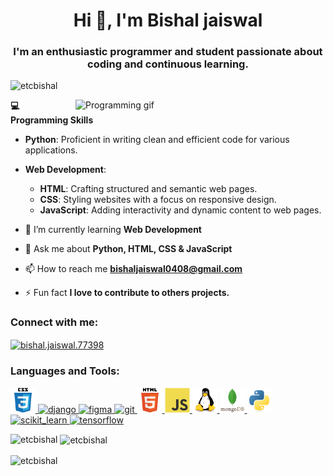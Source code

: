 <h1 align="center">Hi 👋, I'm Bishal jaiswal</h1>
<h3 align="center">I'm an enthusiastic programmer and student passionate about coding and continuous learning.</h3>

<p align="left"> <img src="https://komarev.com/ghpvc/?username=etcbishal&label=Profile%20views&color=0e75b6&style=flat" alt="etcbishal" /> </p>

<img width="400" align="right" src="https://camo.githubusercontent.com/19db51af5f90f1b152bc0b9078f5fe97053955be5074f03f17019c70345bdcdb/68747470733a2f2f6d69726f2e6d656469756d2e636f6d2f6d61782f313336302f302a37513379765349765f7430696f4a2d5a2e676966" alt="Programming gif"/>

**💻 Programming Skills**
- **Python**: Proficient in writing clean and efficient code for various applications.
- **Web Development**:
  - **HTML**: Crafting structured and semantic web pages.
  - **CSS**: Styling websites with a focus on responsive design.
  - **JavaScript**: Adding interactivity and dynamic content to web pages.

- 🌱 I’m currently learning **Web Development**

- 💬 Ask me about **Python, HTML, CSS & JavaScript**

- 📫 How to reach me **bishaljaiswal0408@gmail.com**

- ⚡ Fun fact **I love to contribute to others projects.**

<h3 align="left">Connect with me:</h3>
<p align="left">
<a href="https://fb.com/bishal.jaiswal.77398" target="blank"><img align="center" src="https://raw.githubusercontent.com/rahuldkjain/github-profile-readme-generator/master/src/images/icons/Social/facebook.svg" alt="bishal.jaiswal.77398" height="30" width="40" /></a>
</p>

<h3 align="left">Languages and Tools:</h3>
<p align="left"> <a href="https://www.w3schools.com/css/" target="_blank" rel="noreferrer"> <img src="https://raw.githubusercontent.com/devicons/devicon/master/icons/css3/css3-original-wordmark.svg" alt="css3" width="40" height="40"/> </a> <a href="https://www.djangoproject.com/" target="_blank" rel="noreferrer"> <img src="https://cdn.worldvectorlogo.com/logos/django.svg" alt="django" width="40" height="40"/> </a> <a href="https://www.figma.com/" target="_blank" rel="noreferrer"> <img src="https://www.vectorlogo.zone/logos/figma/figma-icon.svg" alt="figma" width="40" height="40"/> </a> <a href="https://git-scm.com/" target="_blank" rel="noreferrer"> <img src="https://www.vectorlogo.zone/logos/git-scm/git-scm-icon.svg" alt="git" width="40" height="40"/> </a> <a href="https://www.w3.org/html/" target="_blank" rel="noreferrer"> <img src="https://raw.githubusercontent.com/devicons/devicon/master/icons/html5/html5-original-wordmark.svg" alt="html5" width="40" height="40"/> </a> <a href="https://developer.mozilla.org/en-US/docs/Web/JavaScript" target="_blank" rel="noreferrer"> <img src="https://raw.githubusercontent.com/devicons/devicon/master/icons/javascript/javascript-original.svg" alt="javascript" width="40" height="40"/> </a> <a href="https://www.linux.org/" target="_blank" rel="noreferrer"> <img src="https://raw.githubusercontent.com/devicons/devicon/master/icons/linux/linux-original.svg" alt="linux" width="40" height="40"/> </a> <a href="https://www.mongodb.com/" target="_blank" rel="noreferrer"> <img src="https://raw.githubusercontent.com/devicons/devicon/master/icons/mongodb/mongodb-original-wordmark.svg" alt="mongodb" width="40" height="40"/> </a> <a href="https://www.python.org" target="_blank" rel="noreferrer"> <img src="https://raw.githubusercontent.com/devicons/devicon/master/icons/python/python-original.svg" alt="python" width="40" height="40"/> </a> <a href="https://scikit-learn.org/" target="_blank" rel="noreferrer"> <img src="https://upload.wikimedia.org/wikipedia/commons/0/05/Scikit_learn_logo_small.svg" alt="scikit_learn" width="40" height="40"/> </a> <a href="https://www.tensorflow.org" target="_blank" rel="noreferrer"> <img src="https://www.vectorlogo.zone/logos/tensorflow/tensorflow-icon.svg" alt="tensorflow" width="40" height="40"/> </a> </p>

<p><img align="left" src="https://github-readme-stats.vercel.app/api/top-langs?username=etcbishal&show_icons=true&locale=en&layout=compact" alt="etcbishal" /></p>

<p>&nbsp;<img align="center" src="https://github-readme-stats.vercel.app/api?username=etcbishal&show_icons=true&locale=en" alt="etcbishal" /></p>

<p><img align="center" src="https://github-readme-streak-stats.herokuapp.com/?user=etcbishal&" alt="etcbishal" /></p>

